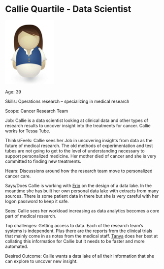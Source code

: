 <!-- SPDX-License-Identifier: CC-BY-4.0 -->
<!-- Copyright Contributors to the ODPi Data Governance project. -->

# Callie Quartile - Data Scientist

![Icon](callie-quartile.png)

Age: 39

Skills: Operations research – specializing in medical research

Scope: Cancer Research Team

Job:
Callie is a data scientist looking at clinical data and other
types of research results to uncover insight into the treatments for cancer.
Callie works for Tessa Tube.

Thinks/Feels:
Callie sees her Job in uncovering insights from data as the future
of medical research.
The old methods of experimentation and test tubes are not going
to get to the level of understanding necessary to support personalized medicine.
Her mother died of cancer and she is very committed to finding new treatments.

Hears:
Discussions around how the research team move to personalized cancer care.

Says/Does
Callie is working with [Erin](erin-overview.md) on the design of a data lake.
In the meantime she has built her own personal data lake with extracts
from many sources.
There is some patient data in there but she is very careful
with her logon password to keep it safe.

Sees:
Callie sees her workload increasing as data analytics becomes
a core part of medical research.

Top challenges:
Getting access to data.
Each of the research team’s systems is independent.
Plus there are the reports from the clinical trials that mainly
come in as notes from the medical staff.
[Tanya](tanya-tidie.md) does her best at collating this information for Callie
but it needs to be faster and more automated.

Desired Outcome:
Callie wants a data lake of all their information that she can explore
to uncover new insight.  
